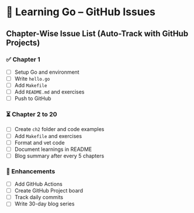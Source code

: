 # 📌 Learning Go – GitHub Issues

## Chapter-Wise Issue List (Auto-Track with GitHub Projects)

### ✅ Chapter 1
- [ ] Setup Go and environment
- [ ] Write `hello.go`
- [ ] Add `Makefile`
- [ ] Add `README.md` and exercises
- [ ] Push to GitHub

### ⏳ Chapter 2 to 20
- [ ] Create `ch2` folder and code examples
- [ ] Add `Makefile` and exercises
- [ ] Format and vet code
- [ ] Document learnings in README
- [ ] Blog summary after every 5 chapters

### 🚀 Enhancements
- [ ] Add GitHub Actions
- [ ] Create GitHub Project board
- [ ] Track daily commits
- [ ] Write 30-day blog series
